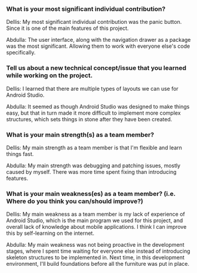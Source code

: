 ### What is your most significant individual contribution?
 
Dellis: My most significant individual contribution was the panic button. Since it is one of the main features of this project.

Abdulla: The user interface, along with the navigation drawer as a package was the most significant. Allowing them to work with everyone else's code specifically.
 

 
 
 

### Tell us about a new technical concept/issue that you learned while working on the project.

 Dellis: I learned that there are multiple types of layouts we can use for Android Studio.

Abdulla: It seemed as though Android Studio was designed to make things easy, but that in turn made it more difficult to implement more complex structures, which sets things in stone after they have been created.
 

 
 
 

### What is your main strength(s) as a team member?

Dellis: My main strength as a team member is that I'm flexible and learn things fast.
 
Abdulla: My main strength was debugging and patching issues, mostly caused by myself. There was more time spent fixing than introducing features.


 
 


### What is your main weakness(es) as a team member? (i.e. Where do you think you can/should improve?)

 Dellis: My main weakness as a team member is my lack of experience of Android Studio, which is the main program we used for this project,
         and overall lack of knowledge about mobile applications. I think I can improve this by self-learning on the internet.
 
 Abdulla: My main weakness was not being proactive in the development stages, where I spent time waiting for everyone else instead of introducing skeleton structures to be implemented in. Next time, in this development environment, I'll build foundations before all the furniture was put in place.
 
 
 
